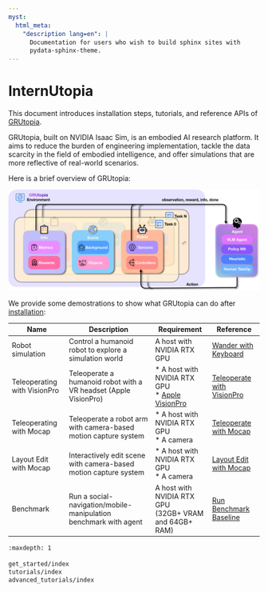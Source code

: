 ```yaml
---
myst:
  html_meta:
    "description lang=en": |
      Documentation for users who wish to build sphinx sites with
      pydata-sphinx-theme.
---
```


# InternUtopia

This document introduces installation steps, tutorials, and reference APIs of [GRUtopia](https://github.com/OpenRobotLab/GRUtopia).

GRUtopia, built on NVIDIA Isaac Sim, is an embodied AI research platform. It aims to reduce the burden of engineering implementation, tackle the data scarcity in the field of embodied intelligence, and offer simulations that are more reflective of real-world scenarios.

Here is a brief overview of GRUtopia:

![overview](../../_static/image/overview.webp)

We provide some demostrations to show what GRUtopia can do after [installation](./get_started/installation.md):

| Name | Description | Requirement | Reference |
| --- | --- | --- | --- |
| Robot simulation | Control a humanoid robot to explore a simulation world | A host with NVIDIA RTX GPU | [Wander with Keyboard](./get_started/wander-with-keyboard.html) |
| Teleoperating with VisionPro | Teleoperate a humanoid robot with a VR headset (Apple VisionPro) | * A host with NVIDIA RTX GPU <br /> * [Apple VisionPro](https://www.apple.com/apple-vision-pro/) | [Teleoperate with VisionPro](./get_started/teleoperating-with-visionpro.html) |
| Teleoperating with Mocap | Teleoperate a robot arm with camera-based motion capture system | * A host with NVIDIA RTX GPU <br /> * A camera | [Teleoperate with Mocap](./get_started/teleoperating-with-mocap.html) |
| Layout Edit with Mocap | Interactively edit scene with camera-based motion capture system | * A host with NVIDIA RTX GPU <br /> * A camera | [Layout Edit with Mocap](./get_started/layout_edit_with_mocap.html) |
| Benchmark | Run a social-navigation/mobile-manipulation benchmark with agent | A host with NVIDIA RTX GPU <br />(32GB+ VRAM and 64GB+ RAM) | [Run Benchmark Baseline](./get_started/run-benchmark-baseline.html) |



```{toctree}
:maxdepth: 1

get_started/index
tutorials/index
advanced_tutorials/index
```
